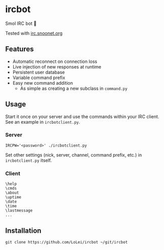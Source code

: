 # ircbot
Smol IRC bot :robot:

Tested with [irc.snoonet.org](https://snoonet.org/)

## Features
* Automatic reconnect on connection loss
* Live injection of new responses at runtime
* Persistent user database
* Variable command prefix
* Easy new command addition
  * As simple as creating a new subclass in `command.py`

## Usage
Start it once on your server and use the commands within your IRC client.  
See an example in `ircbotclient.py`.

### Server
```
IRCPW='<password>' ./ircbotclient.py
```

Set other settings (nick, server, channel, command prefix, etc.) in `ircbotclient.py` itself.

### Client
```
\help
\cmds
\about
\uptime
\date
\time
\lastmessage
...
```

## Installation
```
git clone https://github.com/LoLei/ircbot ~/git/ircbot
```
